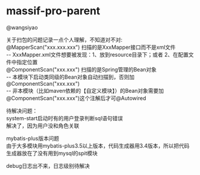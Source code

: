 # massif-pro-parent

@wangsiyao
 
关于扫包的问题记录一点个人理解，不知道对不对:  
    @MapperScan("xxx.xxx.xxx")  扫描的是XxxMapper接口而不是xml文件  
        -- XxxMapper.xml文件想要被发现：1、放到resource目录下；或者 2、在配置文件中指定位置  
    @ComponentScan("xxx.xxx") 扫描的是Spring管理的Bean对象  
        -- 本模块下启动类同级的Bean对象自动扫描到，否则加@ComponentScan("xxx.xxx")  
        -- 非本模块（比如maven依赖的【自定义模块】）的Bean对象需要加@ComponentScan("xxx.xxx")这个注解后才可@Autowired

待解决问题：  
    system-start启动时有的用户登录判断sql语句错误  
    解决了，因为用户没和角色关联

mybatis-plus版本问题  
    由于大多模块用mybatis-plus3.5以上版本，代码生成器用3.4版本，所以把代码生成器放在了没有用到mysql的spit模块

debug日志出不来，日志级别待解决  

